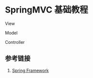 # SpringMVC 基础教程

View

Model

Controller
## 参考链接

1. [Spring Framework](https://spring.io/projects/spring-framework)